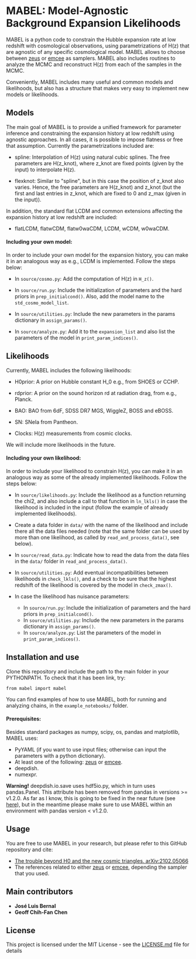 # MABEL: Model-Agnostic Background Expansion Likelihoods

MABEL is a python code to constrain the Hubble expansion rate at low redshift with cosmological observations, using parametrizations of H(z) that are agnostic of any specific cosmological model. MABEL allows to choose between [zeus](https://github.com/minaskar/zeus) or [emcee](https://emcee.readthedocs.io/en/stable/) as samplers. MABEL also includes routines to analyze the MCMC and reconstruct H(z) from each of the samples in the MCMC.

Conveniently, MABEL includes many useful and common models and likelihoods, but also has a structure that makes very easy to implement new models or likelihoods. 

## Models

The main goal of MABEL is to provide a unified framework for parameter inference and constraining the expansion history at low redshift using agnostic approaches. In all cases, it is possible to impose flatness or free that assumption. Currently the parametrizations included are:

- spline: Interpolation of H(z) using natural cubic splines. The free parameters are H(z_knot), where z_knot are fixed points (given by the input) to interpolate H(z).

- flexknot: Similar to "spline", but in this case the position of z_knot also varies. Hence, the free parameters are H(z_knot) and z_knot (but the first and last entries in z_knot, which are fixed to 0 and z_max (given in the input)). 

In addition, the standard flat LCDM and common extensions affecting the expansion history at low redshift are included:

- flatLCDM, flatwCDM, flatw0waCDM, LCDM, wCDM, w0waCDM.

#### Including your own model:

In order to include your own model for the expansion history, you can make it in an analogous way as e.g., LCDM is implemented. Follow the steps below:

- In `source/cosmo.py`: Add the computation of H(z) in `H_z()`.

- In `source/run.py`: Include the initialization of parameters and the hard priors in `prep_initialcond()`. Also, add the model name to the `std_cosmo_model_list`.

- In `source/utilities.py`: Include the new parameters in the params dictionary in `assign_params()`.

- In `source/analyze.py`: Add it to the `expansion_list` and also list the parameters of the model in `print_param_indices()`.

## Likelihoods

Currently, MABEL includes the following likelihoods:

- H0prior: A prior on Hubble constant H_0 e.g., from SHOES or CCHP.

- rdprior: A prior on the sound horizon rd at radiation drag, from e.g., Planck.

- BAO: BAO from 6dF, SDSS DR7 MGS, WiggleZ, BOSS and eBOSS.

- SN: SNeIa from Pantheon.

- Clocks: H(z) measurements from cosmic clocks.

We will include more likelihoods in the future.

#### Including your own likelihood:

In order to include your likelihood to constrain H(z), you can make it in an analogous way as some of the already implemented likelihoods. Follow the steps below:

- In `source/likelihoods.py`: Include the likelihood as a function returning the chi2, and also include a call to that function in `ln_lkls()` in case the likelihood is included in the input (follow the example of already implemented likelihoods).

- Create a data folder in `data/` with the name of the likelihood and include there all the data files needed (note that the same folder can be used by more than one likelihood, as called by `read_and_process_data()`, see below).

- In `source/read_data.py`: Indicate how to read the data from the data files in the `data/` folder in `read_and_process_data()`.

- In `source/utilities.py`: Add eventual incompatibilities between likelihoods in `check_lkls()`, and a check to be sure that the highest redshift of the likelihood is covered by the model in `check_zmax()`.

- In case the likelihood has nuisance parameters:
    - In `source/run.py`: Include the initialization of parameters and the hard priors in `prep_initialcond()`.
    - In `source/utilities.py`: Include the new parameters in the params dictionary in `assign_params()`.
    - In `source/analyze.py`: List the parameters of the model in `print_param_indices()`.
    
## Installation and use

Clone this repository and include the path to the main folder in your PYTHONPATH. To check that it has been link, try:

```
from mabel import mabel
```

You can find examples of how to use MABEL, both for running and analyzing chains, in the `example_notebooks/` folder.

#### Prerequisites:

Besides standard packages as numpy, scipy, os, pandas and matplotlib, MABEL uses:

- PyYAML (if you want to use input files; otherwise can input the parameters with a python dictionary).
- At least one of the following: [zeus](https://github.com/minaskar/zeus) or [emcee](https://emcee.readthedocs.io/en/stable/).
- deepdish.
- numexpr.

**Warning!** deepdish.io.save uses hdf5io.py, which in turn uses pandas.Panel. This attribute has been removed from pandas in versions >= v1.2.0. As far as I know, this is going to be fixed in the near future (see [here](https://github.com/uchicago-cs/deepdish/issues/45)), but in the meantime please make sure to use MABEL within an environment with pandas version < v1.2.0. 

## Usage

You are free to use MABEL in your research, but please refer to this GitHub repository and cite:

- [The trouble beyond H0 and the new cosmic triangles. arXiv:2102.05066](https://arxiv.org/abs/2102.05066)
- The references related to either [zeus](https://github.com/minaskar/zeus) or [emcee](https://emcee.readthedocs.io/en/stable/), depending the sampler that you used.

## Main contributors

* **José Luis Bernal**
* **Geoff Chih-Fan Chen**

## License

This project is licensed under the MIT License - see the [LICENSE.md](LICENSE.md) file for details






